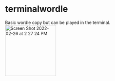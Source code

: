 # terminalwordle
Basic wordle copy but can be played in the terminal.
<img width="167" alt="Screen Shot 2022-02-26 at 2 27 24 PM" src="https://user-images.githubusercontent.com/75557870/155856472-aa6029e8-e3f1-4d47-933c-f93c96a4e691.png">
